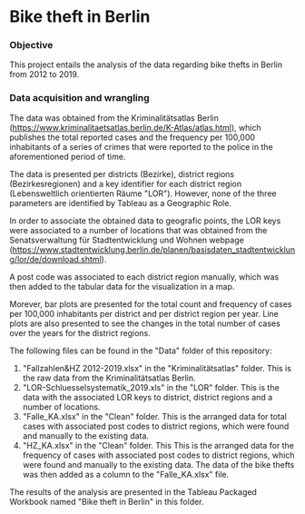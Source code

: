 # Bike theft in Berlin

### Objective

This project entails the analysis of the data regarding bike thefts in Berlin from 2012 to 2019. 

### Data acquisition and wrangling

The data was obtained from the Kriminalitätsatlas Berlin (https://www.kriminalitaetsatlas.berlin.de/K-Atlas/atlas.html), which publishes the  total reported cases and the frequency per 100,000 inhabitants of a series of crimes that were reported to the police in the aforementioned period of time.

The data is presented per districts (Bezirke), district regions (Bezirkesregionen) and a key identifier for each district region (Lebensweltlich orientierten Räume "LOR"). However, none of the three parameters are identified by Tableau as a Geographic Role. 

In order to associate the obtained data to geografic points, the LOR keys were associated to a number of locations that was obtained from the Senatsverwaltung für Stadtentwicklung und Wohnen webpage (https://www.stadtentwicklung.berlin.de/planen/basisdaten_stadtentwicklung/lor/de/download.shtml). 

A post code was associated to each district region manually, which was then added to the tabular data for the visualization in a map.  

Morever, bar plots are presented for the total count and frequency of cases per 100,000 inhabitants per district and per district region per year. Line plots are also presented to see the changes in the total number of cases over the years for the district regions.

The following files can be found in the "Data" folder of this repository:

1. "Fallzahlen&HZ 2012-2019.xlsx" in the "Kriminalitätsatlas" folder. This is the raw data from the Kriminalitätsatlas Berlin.
2. "LOR-Schluesselsystematik_2019.xls" in the "LOR" folder. This is the data with the associated LOR keys to district, district regions and a number of locations. 
3. "Falle_KA.xlsx" in the "Clean" folder. This is the arranged data for total cases with associated post codes to district regions, which were found and manually to the existing data. 
4. "HZ_KA.xlsx" in the "Clean" folder. This This is the arranged data for the frequency of cases with associated post codes to district regions, which were found and manually to the existing data. The data of the bike thefts was then added as a column to the "Falle_KA.xlsx" file.

The results of the analysis are presented in the Tableau Packaged Workbook named "Bike theft in Berlin" in this folder.

